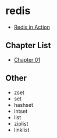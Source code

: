 # redis

- [Redis in Action](https://github.com/web1992/books/tree/master/redis)

## Chapter List

- [Chapter 01](redis-in-action-chapter-01.md)

## Other

- zset
- set
- hashset
- intset
- list
- ziplist
- linklist
